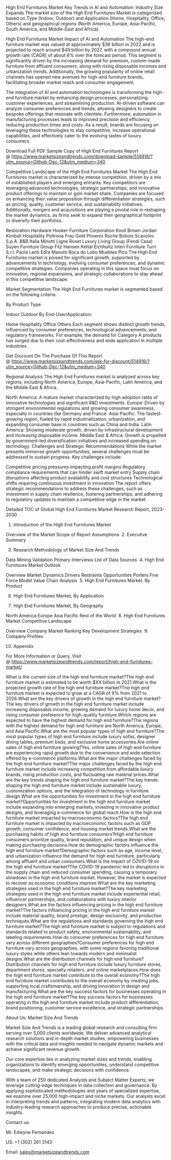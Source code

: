 High End Furnitures Market Key Trends in AI and Automation: Industry Size Expands
The market size of the High End Furnitures Market is categorized based on Type (Indoor, Outdoor) and Application (Home, Hospitality, Office, Others) and geographical regions (North America, Europe, Asia-Pacific, South America, and Middle-East and Africa).

High End Furnitures Market Impact of AI and Automation
The high-end furniture market was valued at approximately $36 billion in 2022 and is projected to reach around $48 billion by 2027, with a compound annual growth rate (CAGR) of about 6% over the forecast period. This segment is significantly driven by the increasing demand for premium, custom-made furniture from affluent consumers, along with rising disposable incomes and urbanization trends. Additionally, the growing popularity of online retail channels has opened new avenues for high-end furniture brands, facilitating broader market reach and consumer engagement.

The integration of AI and automation technologies is transforming the high-end furniture market by enhancing design processes, personalizing customer experiences, and streamlining production. AI-driven software can analyze consumer preferences and trends, allowing designers to create bespoke offerings that resonate with clientele. Furthermore, automation in manufacturing processes leads to improved precision and efficiency, reducing production times and costs. As a result, brands are focusing on leveraging these technologies to stay competitive, increase operational capabilities, and effectively cater to the evolving tastes of luxury consumers.

Download Full PDF Sample Copy of High End Furnitures Report @ https://www.marketsizeandtrends.com/download-sample/514916/?utm_source=Github-Dec-12&utm_medium=340

Competitive Landscape of the High End Furnitures Market
The High End Furnitures market is characterized by intense competition, driven by a mix of established players and emerging entrants. Key competitors are leveraging advanced technologies, strategic partnerships, and innovative product offerings to maintain or gain market share. Companies are focused on enhancing their value proposition through differentiation strategies, such as pricing, quality, customer service, and sustainability initiatives. Additionally, mergers and acquisitions are playing a pivotal role in reshaping the market dynamics, as firms seek to expand their geographical footprint or diversify their portfolios.

Restoration Hardware
Hooker Furniture Corporation
Knoll
Brown Jordan
Kimball Hospitality
Poltrona Frau
Gold Phoenix
Roche Bobois
Scavolini S.p.A.
B&B Italia
Minotti
Ligne Roset
Luxury Living Group (Fendi Casa)
Suyen Furniture Group
Fitz Hansen
Kettal
Eichholtz
Interi Furniture
Turri S.r.l.
Paola Lenti
Edra
Manutti
Boca do Lobo
Muebles Pico
The High End Furnitures market is poised for significant growth, supported by advancements in technology, evolving consumer preferences, and dynamic competitive strategies. Companies operating in this space must focus on innovation, regional expansions, and strategic collaborations to stay ahead in this competitive landscape.

Market Segmentation
The High End Furnitures market is segmented based on the following criteria:

By Product Type:

Indoor
Outdoor
By End-User/Application:

Home
Hospitality
Office
Others
Each segment shows distinct growth trends, influenced by consumer preferences, technological advancements, and regulatory frameworks. For example, the demand for Category A products has surged due to their cost-effectiveness and wide application in multiple industries.

Get Discount On The Purchase Of This Report @ https://www.marketsizeandtrends.com/ask-for-discount/514916/?utm_source=Github-Dec-12&utm_medium=340

Regional Analysis
The High End Furnitures market is analyzed across key regions, including North America, Europe, Asia-Pacific, Latin America, and the Middle East & Africa.

North America: A mature market characterized by high adoption rates of innovative technologies and significant R&D investments.
Europe: Driven by stringent environmental regulations and growing consumer awareness, especially in countries like Germany and France.
Asia-Pacific: The fastest-growing region, fueled by rapid industrialization, urbanization, and expanding consumer base in countries such as China and India.
Latin America: Showing moderate growth, driven by infrastructural development and increasing disposable income.
Middle East & Africa: Growth is propelled by government-led diversification initiatives and increased spending on technology.
Challenges and Strategic Recommendations
While the market presents immense growth opportunities, several challenges must be addressed to sustain progress. Key challenges include:

Competitive pricing pressures impacting profit margins
Regulatory compliance requirements that can hinder swift market entry
Supply chain disruptions affecting product availability and cost structures
Technological shifts requiring continuous investment in innovation
The report offers strategic recommendations to address these challenges, such as investment in supply chain resilience, fostering partnerships, and adhering to regulatory updates to maintain a competitive edge in the market.

Detailed TOC of Global High End Furnitures Market Research Report, 2023-2030
1. Introduction of the High End Furnitures Market

Overview of the Market
Scope of Report
Assumptions 
2. Executive Summary

3. Research Methodology of Market Size And Trends

Data Mining
Validation
Primary Interviews
List of Data Sources 
4. High End Furnitures Market Outlook

Overview
Market Dynamics
Drivers
Restraints
Opportunities
Porters Five Force Model
Value Chain Analysis 
5. High End Furnitures Market, By Product

6. High End Furnitures Market, By Application

7. High End Furnitures Market, By Geography

North America
Europe
Asia Pacific
Rest of the World 
8. High End Furnitures Market Competitive Landscape

Overview
Company Market Ranking
Key Development Strategies 
9. Company Profiles

10. Appendix

For More Information or Query, Visit @ https://www.marketsizeandtrends.com/report/high-end-furnitures-market/

What is the current size of the high end furniture market?The high end furniture market is estimated to be worth $XX billion in 2021.What is the projected growth rate of the high end furniture market?The high end furniture market is expected to grow at a CAGR of X% from 2021 to 2026.What are the key drivers of growth in the high end furniture market?The key drivers of growth in the high end furniture market include increasing disposable income, growing demand for luxury home decor, and rising consumer preference for high-quality furniture.Which regions are expected to have the highest demand for high end furniture?The regions with the highest demand for high end furniture are North America, Europe, and Asia Pacific.What are the most popular types of high end furniture?The most popular types of high end furniture include luxury sofas, designer dining tables, premium beds, and exclusive home accessories.Are online sales of high end furniture growing?Yes, online sales of high end furniture are experiencing rapid growth due to the convenience and wide selection offered by e-commerce platforms.What are the major challenges faced by the high end furniture market?The major challenges faced by the high end furniture market include increasing competition from affordable luxury brands, rising production costs, and fluctuating raw material prices.What are the key trends shaping the high end furniture market?The key trends shaping the high end furniture market include sustainable luxury, customization options, and the integration of technology in furniture design.What are the opportunities for investment in the high end furniture market?Opportunities for investment in the high end furniture market include expanding into emerging markets, investing in innovative product designs, and leveraging e-commerce for global reach.How is the high end furniture market impacted by macroeconomic factors?The high end furniture market is impacted by macroeconomic factors such as GDP growth, consumer confidence, and housing market trends.What are the purchasing habits of high end furniture consumers?High end furniture consumers prioritize quality, brand reputation, and unique design when making purchasing decisions.How do demographic factors influence the high end furniture market?Demographic factors such as age, income level, and urbanization influence the demand for high end furniture, particularly among affluent and urban consumers.What is the impact of COVID-19 on the high end furniture market?The COVID-19 pandemic led to disruptions in the supply chain and reduced consumer spending, causing a temporary slowdown in the high end furniture market. However, the market is expected to recover as economic conditions improve.What are the key marketing strategies used in the high end furniture market?The key marketing strategies used in the high end furniture market include experiential retail, influencer partnerships, and collaborations with luxury interior designers.What are the factors influencing pricing in the high end furniture market?The factors influencing pricing in the high end furniture market include material quality, brand prestige, design exclusivity, and production techniques.What are the regulations and standards governing the high end furniture market?The high end furniture market is subject to regulations and standards related to product safety, environmental sustainability, and labeling requirements.How do consumer preferences for high end furniture vary across different geographies?Consumer preferences for high end furniture vary across geographies, with some regions favoring traditional luxury styles while others lean towards modern and minimalist designs.What are the distribution channels for high end furniture?Distribution channels for high end furniture include luxury furniture stores, department stores, specialty retailers, and online marketplaces.How does the high end furniture market contribute to the overall economy?The high end furniture market contributes to the overall economy by creating jobs, supporting local craftsmanship, and driving innovation in design and manufacturing.What are the key success factors for businesses operating in the high end furniture market?The key success factors for businesses operating in the high end furniture market include product differentiation, brand positioning, customer service excellence, and strategic partnerships.

About Us: Market Size And Trends

Market Size And Trends is a leading global research and consulting firm serving over 5,000 clients worldwide. We deliver advanced analytical research solutions and in-depth market studies, empowering businesses with the critical data and insights needed to navigate dynamic markets and achieve significant revenue growth.

Our core expertise lies in analyzing market sizes and trends, enabling organizations to identify emerging opportunities, understand competitive landscapes, and make strategic decisions with confidence.

With a team of 250 dedicated Analysts and Subject Matter Experts, we leverage cutting-edge techniques in data collection and governance. By applying sophisticated methodologies and years of specialized expertise, we examine over 25,000 high-impact and niche markets. Our analysts excel in interpreting trends and patterns, integrating modern data analytics with industry-leading research approaches to produce precise, actionable insights.

Contact us:

Mr. Edwyne Fernandes

US: +1 (302) 261 3143

Email: sales@marketsizeandtrends.com 
